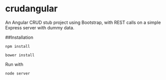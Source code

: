 crudangular
=============

An Angular CRUD stub project using Bootstrap, with REST calls on a simple Express server with dummy data.

##Installation


`npm install`

`bower install`

Run with

`node server`


